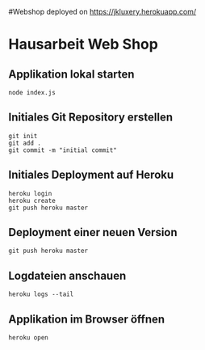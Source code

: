 
#Webshop deployed on https://jkluxery.herokuapp.com/



# Hausarbeit Web Shop

## Applikation lokal starten

	node index.js	

## Initiales Git Repository erstellen

	git init
	git add .
	git commit -m "initial commit"
	
## Initiales Deployment auf Heroku

	heroku login
	heroku create
	git push heroku master

## Deployment einer neuen Version

	git push heroku master

## Logdateien anschauen

	heroku logs --tail

## Applikation im Browser öffnen

	heroku open
